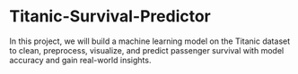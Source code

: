 # Titanic-Survival-Predictor
In this project, we will build a machine learning model on the Titanic dataset to clean, preprocess, visualize, and predict passenger survival with model accuracy and gain real-world insights.
